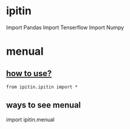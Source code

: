 # ipitin
Import Pandas Import Tenserflow Import Numpy

# menual

## [how to use?](./IPITIN/README.md)

`from ipitin.ipitin import *`

## ways to see menual

import ipitin.menual